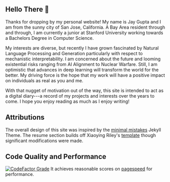 ## Hello There 👋

Thanks for dropping by my personal website! My name is Jay Gupta and I am from the sunny city of San Jose, California. A Bay Area resident through and through, I am currently a junior at Stanford University working towards a Bachelors Degree in Computer Science.

My interests are diverse, but recently I have grown fascinated by Natural Language Processing and Generation particularly with respect to mechanistic interpretability. I am concerned about the future and looming existential risks ranging from AI Alignment to Nuclear Warfare. Still, I am optimistic that advances in deep learning will transform the world for the better. My driving force is the hope that my work will have a positive impact on individuals as real as you and me.

With that nugget of motivation out of the way, this site is intended to act as a digital diary---a record of my projects and interests over the years to come. I hope you enjoy reading as much as I enjoy writing!

## Attributions
The overall design of this site was inspired by the [minimal mistakes](https://mademistakes.com/work/jekyll-themes/minimal-mistakes/) Jekyll Theme. The resume section builds off Xiaoying Riley's [template](https://themes.3rdwavemedia.com/bootstrap-templates/resume/free-bootstrap-resume-cv-template-for-developers-pillar/) though significant modifications were made.

## Code Quality and Performance
[![CodeFactor Grade](https://www.codefactor.io/repository/github/jaygupta797/jaygupta797.github.io/badge)](https://www.codefactor.io/repository/github/jaygupta797/jaygupta797.github.io) 
It achieves reasonable scores on [pagespeed](https://pagespeed.web.dev) for performance.

<!--
**JayGupta797/jaygupta797** is a ✨ _special_ ✨ repository because its `README.md` (this file) appears on your GitHub profile.

Here are some ideas to get you started:

- 🔭 I’m currently working on ...
- 🌱 I’m currently learning ...
- 👯 I’m looking to collaborate on ...
- 🤔 I’m looking for help with ...
- 💬 Ask me about ...
- 📫 How to reach me: ...
- 😄 Pronouns: He/Him
- ⚡ Fun fact: ...
-->
